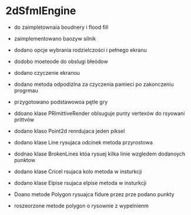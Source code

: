 # 2dSfmlEngine
- do zaimpletownaia boudnery i flood fill

* zaimplementowano baozyw silnik
* dodano opcje wybrania rodzielczości i pełnego ekranu
* dodobo moeteode do obslugi błeódow
* dodano czyczenie ekranou
* dodano metoda odpodizlna za czyczenia pamieci po zakonczeniu progrmau
* przygotowano podstawowoa pętle gry


* ddoano klase PRimittiveRender oblsuguje punty vertexów do rsyowani prittvów
* dodano klaso Point2d renrdujaca jeden piksel
* dodano klase Line rysujaca odcinek metoda przyrostowa
* dodnao klase BrokenLines któa rysuej kilka linie wzgledem dodanoych punktow
* dodano klase Cricel  rsujaca kolo metoda w insturkcji
* dodano klase Elpise  rsujaca elpise metoda w insturkcji
* Doano metode Polygon rysuajca fidure przez prze podano punkty
* roszeorzone metode polygon o rysownie z wypelnienm
